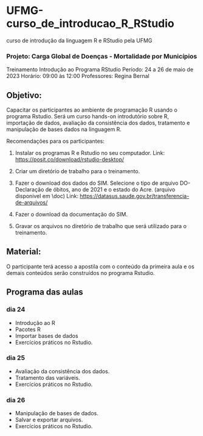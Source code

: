 # UFMG-curso_de_introducao_R_RStudio
 curso de introdução da linguagem R e RStudio pela UFMG


### Projeto: Carga Global de Doenças - Mortalidade por Municípios

Treinamento
Introdução ao Programa RStudio
Período: 24 a 26 de maio de 2023
Horário: 09:00 às 12:00
Professores: Regina Bernal 


## Objetivo: 
Capacitar os participantes ao ambiente de programação R usando o programa Rstudio. Será um curso hands-on introdutório sobre R,  importação de dados, avaliação da consistência dos dados,  tratamento e manipulação de bases dados na linguagem R.

Recomendações para os participantes:
 
1. Instalar os programas R e Rstudio no seu computador.   Link: https://posit.co/download/rstudio-desktop/

2. Criar um diretório de trabalho para o treinamento. 

3. Fazer o download dos dados do SIM. Selecione o tipo de arquivo DO-Declaração de óbitos, ano de 2021 e o estado do Acre.  (arquivo disponivel em \doc)    Link: https://datasus.saude.gov.br/transferencia-de-arquivos/

4. Fazer o download da documentação do SIM. 

5. Gravar os arquivos no diretório de trabalho que será utilizado para o treinamento.

## Material:
O participante terá acesso a apostila com o conteúdo da primeira aula e os demais conteúdos serão construídos no programa Rstudio.


## Programa das aulas

### dia 24
* Introdução ao R
* Pacotes R
* Importar bases de dados
* Exercícios práticos no Rstudio.

### dia 25
* Avaliação da consistência dos dados.
* Tratamento das variáveis.
* Exercícios práticos no Rstudio.

### dia 26
* Manipulação de bases de dados.
* Salvar e exportar arquivos.
* Exercícios práticos no Rstudio.

